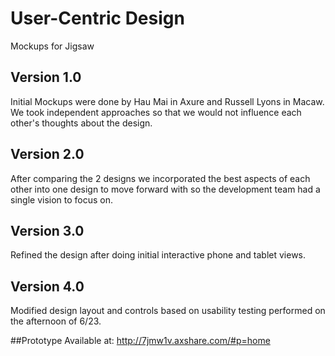 # User-Centric Design
Mockups for Jigsaw

## Version 1.0
Initial Mockups were done by Hau Mai in Axure and Russell Lyons in Macaw. We took independent approaches so that we would not influence each other's thoughts about the design.

## Version 2.0
After comparing the 2 designs we incorporated the best aspects of each other into one design to move forward with so the development team had a single vision to focus on.

## Version 3.0
Refined the design after doing initial interactive phone and tablet views.

## Version 4.0 
Modified design layout and controls based on usability testing performed on the afternoon of 6/23.


##Prototype Available at:
http://7jmw1v.axshare.com/#p=home
